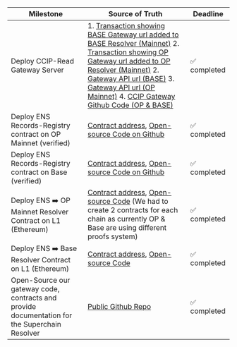 | Milestone | Source of Truth | Deadline |
|---|---|---|
| Deploy CCIP-Read Gateway Server | 1. [Transaction showing BASE Gateway url added to BASE Resolver (Mainnet)](https://etherscan.io/tx/0x8a62b2842846d4e406a13474ff351b77ed8fb3a175d7710dbafc54676e5b4bc0) 2. [Transaction showing OP Gateway url added to OP Resolver (Mainnet)](https://etherscan.io/tx/0x1181bbfa04950528c54a08450f3231f6825de56b7210b1e99719d03e16cbf648) 2. [Gateway API url (BASE)](https://us-central1-superchain-resolver.cloudfunctions.net/gateway) 3. [Gateway API url (OP Mainnet)](https://us-central1-superchain-resolver.cloudfunctions.net/gateway-op) 4. [CCIP Gateway Github Code (OP & BASE)](https://github.com/WildcardLabs/superchain-resolver/tree/main/Serverless%20Gateway)| :white_check_mark: completed|
| Deploy ENS Records-Registry contract on OP Mainnet (verified) | [Contract address](https://optimistic.etherscan.io/address/0xBBe22aAa5E8e29800CE9EE168670DBF8B7aF1222#code), [Open-source Code on Github](https://github.com/WildcardLabs/superchain-resolver/blob/main/contracts/opregistry.sol) | :white_check_mark: completed|
| Deploy ENS Records-Registry contract on Base (verified)| [Contract address](https://basescan.org/address/0xBBe22aAa5E8e29800CE9EE168670DBF8B7aF1222#code), [Open-source Code on Github](https://github.com/WildcardLabs/superchain-resolver/blob/main/contracts/baseregistry.sol) | :white_check_mark: completed|
| Deploy ENS ➡️ OP Mainnet Resolver Contract on L1 (Ethereum)| [Contract address](https://etherscan.io/address/0xdfffdb236716d0ba6b43271cf330d59bb88c23a0#code), [Open-source Code](https://github.com/WildcardLabs/superchain-resolver/blob/main/contracts/opresolver.sol) (We had to create 2 contracts for each chain as currently OP & Base are using different proofs system) | :white_check_mark: completed|
| Deploy ENS ➡️ Base Resolver Contract on L1 (Ethereum)| [Contract address](https://etherscan.io/address/0xA4b6530c6422ED8b2F63127d27637B7d56908EAd#code), [Open-source Code](https://github.com/WildcardLabs/superchain-resolver/blob/main/contracts/baseresolver.sol) | :white_check_mark: completed|
| Open-Source our gateway code, contracts and provide documentation for the Superchain Resolver | [Public Github Repo](https://github.com/WildcardLabs/superchain-resolver/blob/main/README.md) | :white_check_mark: completed |
